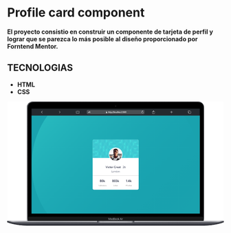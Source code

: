 # Profile card component

**El proyecto consistio en construir un componente de tarjeta de perfil y lograr que se parezca lo más posible al diseño proporcionado por Forntend Mentor.**

## TECNOLOGIAS
- **HTML**
- **CSS**

![](./images/component-card-profile.png)